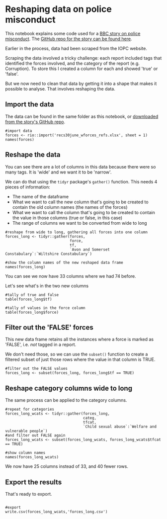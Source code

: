 # Reshaping data on police misconduct

This notebook explains some code used for a [BBC story on police misconduct](https://www.bbc.co.uk/news/uk-59594712). The [GitHub repo for the story can be found here](https://github.com/BBC-Data-Unit/police_misconduct).

Earlier in the process, data had been scraped from the IOPC website. 

Scraping the data involved a tricky challenge: each report included tags that identified the forces involved, and the category of the report (e.g. Corruption). To store this I created a column for each and showed 'true' or 'false'.

But we now need to clean that data by getting it into a shape that makes it possible to analyse. That involves reshaping the data.

## Import the data

The data can be found in the same folder as this notebook, or [downloaded from the story's GitHub repo](https://github.com/BBC-Data-Unit/police_misconduct/blob/main/rfiles/recs30june_wforces_refs.xlsx). 

```{r import}
#import data
forces <- rio::import('recs30june_wforces_refs.xlsx', sheet = 1)
names(forces)
```

## Reshape the data

You can see there are a lot of columns in this data because there were so many tags. It is 'wide' and we want it to be 'narrow'.

We can do that using the `tidyr` package's `gather()` function. This needs 4 pieces of information:

* The name of the dataframe
* What we want to call the new column that's going to be created to contain the old column names (the names of the forces)
* What we want to call the column that's going to be created to contain the value in those columns (true or false, in this case)
* The range of columns we want to be converted from wide to long

```{r gather wide to long}
#reshape from wide to long, gathering all forces into one column
forces_long <- tidyr::gather(forces, 
                             force, 
                             tf, 
                             `Avon and Somerset Constabulary`:`Wiltshire Constabulary`)

#show the column names of the new reshaped data frame
names(forces_long)
```

You can see we now have 33 columns where we had 74 before.

Let's see what's in the two new columns

```{r table tf}
#tally of true and false
table(forces_long$tf)
```


```{r table force}
#tally of values in the force column
table(forces_long$force)
```

## Filter out the 'FALSE' forces

This new data frame retains all the instances where a force is marked as 'FALSE', i.e. *not* tagged in a report. 

We don't need those, so we can use the `subset()` function to create a filtered subset of just those rows where the value in that column is TRUE.

```{r filter false forces}
#filter out the FALSE values 
forces_long <- subset(forces_long, forces_long$tf == TRUE)
```

## Reshape category columns wide to long

The same process can be applied to the category columns. 

```{r gather category columns and filter}
#repeat for categories
forces_long_wcats <- tidyr::gather(forces_long, 
                                   categ, 
                                   tfcat, 
                                   `Child sexual abuse`:`Welfare and vulnerable people`)
#and filter out FALSE again
forces_long_wcats <- subset(forces_long_wcats, forces_long_wcats$tfcat == TRUE)

#show column names
names(forces_long_wcats)
```

We now have 25 columns instead of 33, and 40 fewer rows.

## Export the results

That's ready to export. 

```{r export}

#export
write.csv(forces_long_wcats,'forces_long.csv')
```

